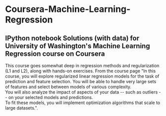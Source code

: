 # Coursera-Machine-Learning-Regression
## IPython notebook Solutions (with data) for University of Washington's Machine Learning Regression course on Coursera 
This course goes somewhat deep in regression methods and regularization (L1 and L2), along with hands-on exercises. From the 
course page "In this course, you will explore regularized linear regression models for the task of prediction and feature 
selection.  You will be able to handle very large sets of features and select between models of various complexity.  
You will also analyze the impact of aspects of your data -- such as outliers -- on your selected models and predictions.  
To fit these models, you will implement optimization algorithms that scale to large datasets.".
